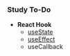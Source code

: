 ### Study To-Do

* **React Hook**
  * [useState](https://ko.reactjs.org/docs/hooks-state.html)
  * [useEffect](https://ko.reactjs.org/docs/hooks-effect.html)
  * useCallback

